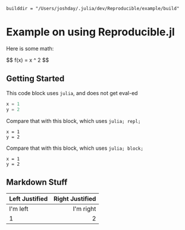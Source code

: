 ```julia; block; hide=true;
builddir = "/Users/joshday/.julia/dev/Reproducible/example/build"
```

# Example on using Reproducible.jl

Here is some math:

\$\$ f(x) = x ^ 2 \$\$

## Getting Started

This code block uses `julia`, and does not get eval-ed

```julia
x = 1 
y = 2
```
Compare that with this block, which uses `julia; repl;`

```julia; repl;
x = 1 
y = 2
```

Compare that with this block, which uses `julia; block;`

```julia; block;
x = 1 
y = 2
```

## Markdown Stuff

| Left Justified | Right Justified |
|:---------------|----------------:|
| I'm left       | I'm right       |
| 1              | 2               |
